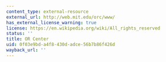 ```yaml
---
content_type: external-resource
external_url: http://web.mit.edu/orc/www/
has_external_license_warning: true
license: https://en.wikipedia.org/wiki/All_rights_reserved
status: ''
title: OR Center
uid: 0f03e9bd-a4f8-430d-adce-56b7b86f426d
wayback_url: ''
---
```

